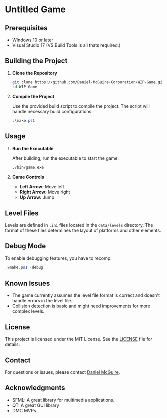 
# Untitled Game

## Prerequisites
- Windows 10 or later
- Visual Studio 17 (VS Build Tools is all thats required.)



## Building the Project

1. **Clone the Repository**

   ```bash
   git clone https://github.com/Daniel-McGuire-Corporation/WIP-Game.git
   cd WIP-Game
   ```


2. **Compile the Project**

   Use the provided build script to compile the project. The script will handle necessary build configurations:

   ```powershell
   .\make.ps1
   ```

## Usage

1. **Run the Executable**

   After building, run the executable to start the game.

   ```bash
   ./bin/game.exe
   ```

2. **Game Controls**

   - **Left Arrow:** Move left
   - **Right Arrow:** Move right
   - **Up Arrow:** Jump

## Level Files

Levels are defined in `.ini` files located in the `data/levels` directory. The format of these files determines the layout of platforms and other elements.

## Debug Mode

To enable debugging features, you have to recomp:

```powershell
.\make.ps1 -debug 
```

## Known Issues

- The game currently assumes the level file format is correct and doesn't handle errors in the level file.
- Collision detection is basic and might need improvements for more complex levels.

## License

This project is licensed under the MIT License. See the [LICENSE](LICENSE) file for details.

## Contact

For questions or issues, please contact [Daniel McGuire](mailto:danielmcguire23@icloud.com).

## Acknowledgments

- SFML: A great library for multimedia applications.
- QT: A great GUI library
- DMC MVPs


